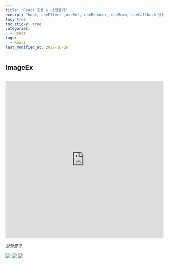 ```yaml
---
title: "React 응용 & ui만들기"
execrpt: "hook, useEffect ,useRef, useReducer, useMemo, useCallback 응용"
toc: true
toc_sticky: true
categories:
  - React
tags:
  - React
last_modified_at: 2022-10-26
---
```

## ImageEx

```jsx

```
<iframe src="https://codesandbox.io/embed/modest-wildflower-crg1zk?fontsize=14&hidenavigation=1&theme=dark"
     style="width:100%; height:500px; border:0; border-radius: 4px; overflow:hidden;"
     title="modest-wildflower-crg1zk"
     allow="accelerometer; ambient-light-sensor; camera; encrypted-media; geolocation; gyroscope; hid; microphone; midi; payment; usb; vr; xr-spatial-tracking"
     sandbox="allow-forms allow-modals allow-popups allow-presentation allow-same-origin allow-scripts"
   ></iframe>

*실행결과*  

![](https://user-images.githubusercontent.com/105098581/197938695-4ff2730e-8909-422f-9057-aaad1e0618f9.png)
![](https://user-images.githubusercontent.com/105098581/197938782-6d72eb65-9f12-432e-b44a-7099492c22a3.png)
![](https://user-images.githubusercontent.com/105098581/197938819-341a5552-89c8-4ab0-af84-3a0a9ea34776.png)